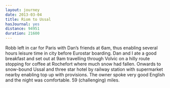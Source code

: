 ```yaml
---
layout: journey
date: 2013-03-04
title: Riom to Ussal
hasJournal: yes
distance: 94951
duration: 21600
---
```

Robb left in car for Paris with Dan’s friends at 6am, thus enabling several hours leisure time in city before Eurostar boarding. Dan and I ate a good breakfast and set out at 9am travelling through Volvic on a hilly route stopping for coffee at Rochefort where much snow had fallen. Onwards to snow-bound Ussal and three star hotel by railway station with supermarket nearby enabling top up with provisions. The owner spoke very good English and the night was comfortable. 59 (challenging) miles.